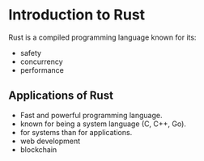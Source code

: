 # Introduction to Rust

Rust is a compiled programming language known for its:
* safety
* concurrency
* performance

## Applications of Rust
* Fast and powerful programming language.
* known for being a system language (C, C++, Go).
* for systems than for applications.
* web development
* blockchain
